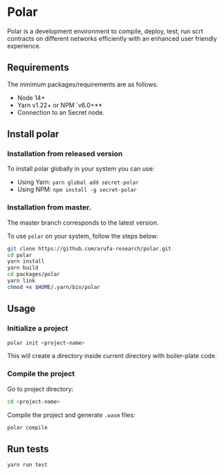 # Polar

Polar is a development environment to compile, deploy, test, run scrt contracts on different networks efficiently with an enhanced user friendly experience.

## Requirements

The minimum packages/requirements are as follows:
 
- Node 14+
- Yarn v1.22+ or NPM `v6.0+**
- Connection to an Secret node. 

## Install polar

### Installation from released version
To install polar globally in your system you can use:
  - Using Yarn: `yarn global add secret-polar`
  - Using NPM: `npm install -g secret-polar`

### Installation from master.
The master branch corresponds to the latest version.

To use  `polar` on your system, follow the steps below:

```bash
git clone https://github.com/arufa-research/polar.git
cd polar
yarn install
yarn build
cd packages/polar
yarn link
chmod +x $HOME/.yarn/bin/polar
```
## Usage

### Initialize a project

```bash
polar init <project-name>
```

This will create a directory <project-name> inside current directory with boiler-plate code.

### Compile the project

Go to project directory:

```bash
cd <project-name>
```

Compile the project and generate `.wasm` files:

```bash
polar compile
```

## Run tests

```bash
yarn run test
```